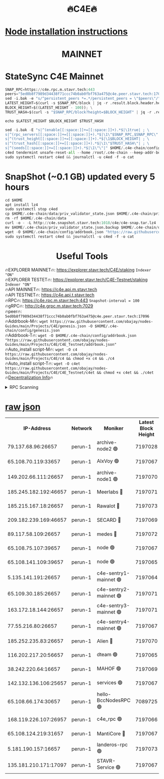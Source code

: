 <h1 align="center"> 🔥C4E🔥</h1>

[Node installation instructions](https://github.com/obajay/nodes-Guides/tree/main/Projects/C4E)
=

<h1 align="center"> MAINNET</h1>

# StateSync C4E Mainnet
```python
SNAP_RPC=https://c4e.rpc.m.stavr.tech:443
peers="5ed0b8f7989d34438f71ccc74b0ab0fbf763a475@c4e.peer.stavr.tech:17096"
sed -i.bak -e "s/^persistent_peers *=.*/persistent_peers = \"$peers\"/" $HOME/.c4e-chain/config/config.toml
LATEST_HEIGHT=$(curl -s $SNAP_RPC/block | jq -r .result.block.header.height); \
BLOCK_HEIGHT=$((LATEST_HEIGHT - 100)); \
TRUST_HASH=$(curl -s "$SNAP_RPC/block?height=$BLOCK_HEIGHT" | jq -r .result.block_id.hash)

echo $LATEST_HEIGHT $BLOCK_HEIGHT $TRUST_HASH

sed -i.bak -E "s|^(enable[[:space:]]+=[[:space:]]+).*$|\1true| ; \
s|^(rpc_servers[[:space:]]+=[[:space:]]+).*$|\1\"$SNAP_RPC,$SNAP_RPC\"| ; \
s|^(trust_height[[:space:]]+=[[:space:]]+).*$|\1$BLOCK_HEIGHT| ; \
s|^(trust_hash[[:space:]]+=[[:space:]]+).*$|\1\"$TRUST_HASH\"| ; \
s|^(seeds[[:space:]]+=[[:space:]]+).*$|\1\"\"|" $HOME/.c4e-chain/config/config.toml
c4ed tendermint unsafe-reset-all --home /root/.c4e-chain --keep-addr-book
sudo systemctl restart c4ed && journalctl -u c4ed -f -o cat
```
# SnapShot (~0.1 GB) updated every 5 hours
```python
cd $HOME
apt install lz4
sudo systemctl stop c4ed
cp $HOME/.c4e-chain/data/priv_validator_state.json $HOME/.c4e-chain/priv_validator_state.json.backup
rm -rf $HOME/.c4e-chain/data
curl -o - -L http://c4e.snapshot.stavr.tech:1018/c4e/c4e-snap.tar.lz4 | lz4 -c -d - | tar -x -C $HOME/.c4e-chain --strip-components 2
mv $HOME/.c4e-chain/priv_validator_state.json.backup $HOME/.c4e-chain/data/priv_validator_state.json
wget -O $HOME/.c4e-chain/config/addrbook.json "https://raw.githubusercontent.com/obajay/nodes-Guides/main/Projects/C4E/addrbook.json"
sudo systemctl restart c4ed && journalctl -u c4ed -f -o cat
```
 <h1 align="center"> Useful Tools</h1>

🔥EXPLORER MAINNET🔥:  https://explorer.stavr.tech/C4E/staking            `Indexer "ON"` \
🔥EXPLORER TESTET🔥:   https://explorer.stavr.tech/C4E-Testnet/staking     `Indexer "ON"` \
🔥API MAINNET🔥:       https://c4e.api.m.stavr.tech \
🔥API TESTNET🔥:       https://c4e.api.t.stavr.tech \
🔥RPC🔥:               https://c4e.rpc.m.stavr.tech:443                  `Snapshot-interval = 100` \
🔥gRPC🔥:              http://c4e.grpc.m.stavr.tech:7029 \
🔥peer🔥:              `5ed0b8f7989d34438f71ccc74b0ab0fbf763a475@c4e.peer.stavr.tech:17096` \
🔥Addrbook-M🔥:    ```wget https://raw.githubusercontent.com/obajay/nodes-Guides/main/Projects/C4E/genesis.json -O $HOME/.c4e-chain/config/genesis.json``` \
🔥Addrbook-T🔥:    ```wget -O $HOME/.c4e-chain/config/addrbook.json "https://raw.githubusercontent.com/obajay/nodes-Guides/main/Projects/C4E/C4E_Testnet/addrbook.json"``` \
🔥Auto_install script-M🔥: ```wget -O c4 https://raw.githubusercontent.com/obajay/nodes-Guides/main/Projects/C4E/c4 && chmod +x c4 && ./c4``` \
🔥Auto_install script-T🔥: ```wget -O c4et https://raw.githubusercontent.com/obajay/nodes-Guides/main/Projects/C4E/C4E_Testnet/c4et && chmod +x c4et && ./c4et``` \
🔥[Decentralization Info](https://github.com/obajay/StateSync-snapshots/tree/main/Projects/C4E/Decentralization)🔥




<details>
<summary>RPC Scanning</summary>

<h2 align="center"> We scan nodes in real time every 4 hours. And we provide the final result of RPC endpoints.
We cannot influence the operation of these nodes in any way. </h2>


```python
If Voting Power is higher than 0 --> then the Node is a validator of the network and may be subject to attack and be a potential threat to the chain.
```
```python
We marked such validators with a red symbol
```

</details>

[raw json](https://rpc-check.c4e.stavr.tech/c4e/rpc-c4e-result.json)
=



<table><tr><th>IP-Address</th><th>Network</th><th>Moniker</th><th>Latest Block Height</th><th>Earliest Block Height</th><th>Catching Up</th><th>Tx Index</th><th>Voting Power</th><th>Scan Time</th></tr><tr><td>79.137.68.96:26657</td><td>perun-1</td><td>archive-node2 🟢</td><td>7197028</td><td>1</td><td>False</td><td>on</td><td>0</td><td>2024-02-16T06:26:07.996587705UTC</td></tr><tr><td>65.108.70.119:33657</td><td>perun-1</td><td>AlxVoy 🟢</td><td>7197067</td><td>1</td><td>False</td><td>on</td><td>0</td><td>2024-02-16T06:26:22.077105469UTC</td></tr><tr><td>149.202.66.111:26657</td><td>perun-1</td><td>archive-node1 🟢</td><td>7197070</td><td>1</td><td>False</td><td>on</td><td>0</td><td>2024-02-16T06:26:38.838518915UTC</td></tr><tr><td>185.245.182.192:46657</td><td>perun-1</td><td>Meerlabs 🔴</td><td>7197071</td><td>1051501</td><td>False</td><td>on</td><td>344594</td><td>2024-02-16T06:26:46.174259265UTC</td></tr><tr><td>185.215.167.18:26657</td><td>perun-1</td><td>Rawalot 🔴</td><td>7197073</td><td>1090501</td><td>False</td><td>on</td><td>450002</td><td>2024-02-16T06:26:57.746945699UTC</td></tr><tr><td>209.182.239.169:46657</td><td>perun-1</td><td>SECARD 🔴</td><td>7197069</td><td>2616101</td><td>False</td><td>off</td><td>749292</td><td>2024-02-16T06:26:34.091018129UTC</td></tr><tr><td>89.117.58.109:26657</td><td>perun-1</td><td>medes 🔴</td><td>7197072</td><td>2826001</td><td>False</td><td>off</td><td>890936</td><td>2024-02-16T06:26:52.990676526UTC</td></tr><tr><td>65.108.75.107:39657</td><td>perun-1</td><td>node 🟢</td><td>7197067</td><td>5198801</td><td>False</td><td>on</td><td>0</td><td>2024-02-16T06:26:25.233831097UTC</td></tr><tr><td>65.108.141.109:39657</td><td>perun-1</td><td>node 🟢</td><td>7197065</td><td>5303301</td><td>False</td><td>on</td><td>0</td><td>2024-02-16T06:26:10.508092772UTC</td></tr><tr><td>5.135.141.191:26657</td><td>perun-1</td><td>c4e-sentry1-mainnet 🟢</td><td>7197064</td><td>6198001</td><td>False</td><td>on</td><td>0</td><td>2024-02-16T06:26:07.275124838UTC</td></tr><tr><td>65.109.30.185:26657</td><td>perun-1</td><td>c4e-sentry2-mainnet 🟢</td><td>7197071</td><td>6238301</td><td>False</td><td>on</td><td>0</td><td>2024-02-16T06:26:45.803072908UTC</td></tr><tr><td>163.172.18.144:26657</td><td>perun-1</td><td>c4e-sentry3-mainnet 🟢</td><td>7197071</td><td>6239001</td><td>False</td><td>on</td><td>0</td><td>2024-02-16T06:26:46.547325367UTC</td></tr><tr><td>77.55.216.80:26657</td><td>perun-1</td><td>c4e-sentry4-mainnet 🟢</td><td>7197067</td><td>6241001</td><td>False</td><td>on</td><td>0</td><td>2024-02-16T06:26:21.751417343UTC</td></tr><tr><td>185.252.235.83:26657</td><td>perun-1</td><td>Alien 🔴</td><td>7197070</td><td>6502501</td><td>False</td><td>on</td><td>648118</td><td>2024-02-16T06:26:39.166574920UTC</td></tr><tr><td>116.202.217.20:56657</td><td>perun-1</td><td>dteam 🟢</td><td>7197065</td><td>6800901</td><td>False</td><td>on</td><td>0</td><td>2024-02-16T06:26:07.637031220UTC</td></tr><tr><td>38.242.220.64:16657</td><td>perun-1</td><td>MAHOF 🟢</td><td>7197069</td><td>6885501</td><td>False</td><td>on</td><td>0</td><td>2024-02-16T06:26:36.383923542UTC</td></tr><tr><td>142.132.136.106:25657</td><td>perun-1</td><td>services 🟢</td><td>7197067</td><td>7012001</td><td>False</td><td>on</td><td>0</td><td>2024-02-16T06:26:24.810929482UTC</td></tr><tr><td>65.108.66.174:30657</td><td>perun-1</td><td>hello-BccNodesRPC 🟢</td><td>7089725</td><td>7089601</td><td>False</td><td>on</td><td>0</td><td>2024-02-16T06:26:22.406432937UTC</td></tr><tr><td>168.119.226.107:26957</td><td>perun-1</td><td>c4e_rpc 🟢</td><td>7197066</td><td>7097066</td><td>False</td><td>on</td><td>0</td><td>2024-02-16T06:26:14.871405507UTC</td></tr><tr><td>65.108.124.219:31657</td><td>perun-1</td><td>MantiCore 🔴</td><td>7197067</td><td>7097067</td><td>False</td><td>off</td><td>729154</td><td>2024-02-16T06:26:21.376541229UTC</td></tr><tr><td>5.181.190.157:16657</td><td>perun-1</td><td>landeros-rpc 🟢</td><td>7197073</td><td>7195001</td><td>False</td><td>on</td><td>0</td><td>2024-02-16T06:26:57.484047412UTC</td></tr><tr><td>135.181.210.171:17097</td><td>perun-1</td><td>STAVR-Service 🟢</td><td>7197067</td><td>7196501</td><td>False</td><td>on</td><td>0</td><td>2024-02-16T06:26:25.595919319UTC</td></tr></table>
